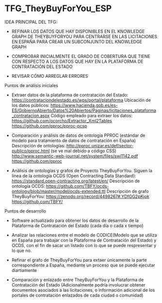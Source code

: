 # TFG_TheyBuyForYou_ESP

IDEA PRINCIPAL DEL TFG: 
		
+ REFINAR LOS DATOS QUE HAY DISPONIBLES EN EL KNOWLEDGE GRAPH DE THEYBUYFORYOU PARA CENTRARSE EN LAS LICITACIONES EN ESPAÑA PARA CREAR UN SUBCONJUNTO DEL KNOWLEDGE GRAPH

+ COMPROBAR INICIALMENTE EL GRADO DE COBERTURA QUE TIENE CON RESPECTO A LOS DATOS QUE HAY EN LA PLATAFORMA DE CONTRATACIÓN DEL ESTADO

+ REVISAR CÓMO ARREGLAR ERRORES
    

Puntos de análisis iniciales

- Extraer datos de la plataforma de contratación del Estado: https://contrataciondelestado.es/wps/portal/plataforma 
		Ubicación de los datos públicos: https://www.hacienda.gob.es/es-ES/GobiernoAbierto/Datos%20Abiertos/Paginas/licitaciones_plataforma_contratacion.aspx
		Código empleado para extraer los datos: https://github.com/ocorcho/Extractor_Xml2Tables
							https://github.com/pproc/pproc-pcsp

- Comparación y análisis de datos de ontología PPROC (estándar de modelo para tratamiento de datos de contratación en España)
		Descripción de ontologías: http://pproc.unizar.es/def/sector-publico/pproc.html (se ve mal debido a código CSS)
					   http://www.semantic-web-journal.net/system/files/swj1142.pdf		
					   https://github.com/pproc	

- Análisis de ontologías y grafos de Proyecto TheyBuyForYou. Siguen la línea de la ontología OCDS (Open Contracting Data Standard): 
  https://standard.open-contracting.org/latest/en/
		Descripción de ontología OCDS: https://github.com/TBFY/ocds-ontology/blob/master/model/ocds-extended.ttl
		Descripción de grafo TheyBuyForYou: https://zenodo.org/record/4498267#.YDfGG2pKjok
						    https://github.com/TBFY/

Puntos de desarrollo

- Software actualizado para obtener los datos de desarrollo de la Plataforma de Contratación del Estado (cada día o cada x tiempo)

- Analizar las relaciones entre el modelo de CODICE(Modelo que se utiliza en España para trabajar con la Plataforma de Contratación del Estado) y OCDS, con el fin de sacar un listado con lo que se puede respresentar y lo que no.

- Refinar el grafo de TheyBuyForYou para extaer únicamente la parte correspondiente a España, mediante un proceso que se puede ejecutar diartiamente

- Comparación y enlazado entre TheyBuyForYou y la Plataforma de Contratación del Estado (Adicionalmente podría involucrar obtener documentos asociados a las licitaciones, o información adicional de los portales de contratación enlazados de cada ciudad o comunidad)                                              
